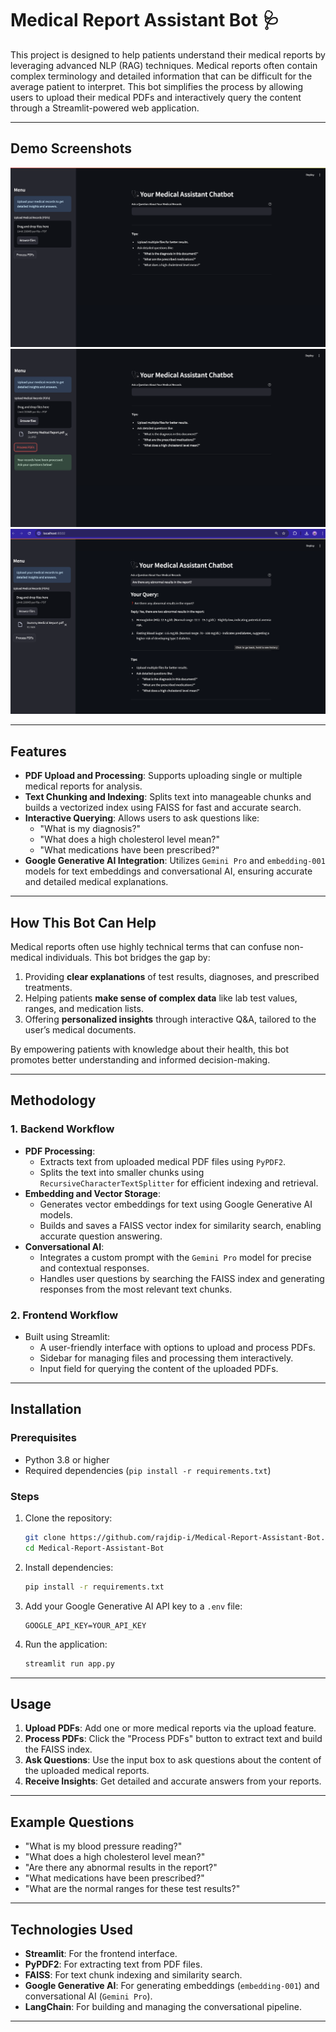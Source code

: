 # Medical Report Assistant Bot 🩺

This project is designed to help patients understand their medical reports by leveraging advanced NLP (RAG) techniques. Medical reports often contain complex terminology and detailed information that can be difficult for the average patient to interpret. This bot simplifies the process by allowing users to upload their medical PDFs and interactively query the content through a Streamlit-powered web application.

---
 
## Demo Screenshots

![Demo Screenshot](images/1.png "Demo of the Medical Bot")
![Demo Screenshot](images/2.png "Demo of the Medical Bot")
![Demo Screenshot](images/3.png "Demo of the Medical Bot")

---

## Features

- **PDF Upload and Processing**: Supports uploading single or multiple medical reports for analysis.
- **Text Chunking and Indexing**: Splits text into manageable chunks and builds a vectorized index using FAISS for fast and accurate search.
- **Interactive Querying**: Allows users to ask questions like:
  - "What is my diagnosis?"
  - "What does a high cholesterol level mean?"
  - "What medications have been prescribed?"
- **Google Generative AI Integration**: Utilizes `Gemini Pro` and `embedding-001` models for text embeddings and conversational AI, ensuring accurate and detailed medical explanations.

---

## How This Bot Can Help

Medical reports often use highly technical terms that can confuse non-medical individuals. This bot bridges the gap by:
1. Providing **clear explanations** of test results, diagnoses, and prescribed treatments.
2. Helping patients **make sense of complex data** like lab test values, ranges, and medication lists.
3. Offering **personalized insights** through interactive Q&A, tailored to the user’s medical documents.

By empowering patients with knowledge about their health, this bot promotes better understanding and informed decision-making.

---

## Methodology

### 1. **Backend Workflow**
- **PDF Processing**:
  - Extracts text from uploaded medical PDF files using `PyPDF2`.
  - Splits the text into smaller chunks using `RecursiveCharacterTextSplitter` for efficient indexing and retrieval.
- **Embedding and Vector Storage**:
  - Generates vector embeddings for text using Google Generative AI models.
  - Builds and saves a FAISS vector index for similarity search, enabling accurate question answering.
- **Conversational AI**:
  - Integrates a custom prompt with the `Gemini Pro` model for precise and contextual responses.
  - Handles user questions by searching the FAISS index and generating responses from the most relevant text chunks.

### 2. **Frontend Workflow**
- Built using Streamlit:
  - A user-friendly interface with options to upload and process PDFs.
  - Sidebar for managing files and processing them interactively.
  - Input field for querying the content of the uploaded PDFs.

---

## Installation

### Prerequisites
- Python 3.8 or higher
- Required dependencies (`pip install -r requirements.txt`)

### Steps
1. Clone the repository:
   ```bash
   git clone https://github.com/rajdip-i/Medical-Report-Assistant-Bot.git
   cd Medical-Report-Assistant-Bot
   ```

2. Install dependencies:
   ```bash
   pip install -r requirements.txt
   ```

3. Add your Google Generative AI API key to a `.env` file:
   ```env
   GOOGLE_API_KEY=YOUR_API_KEY
   ```

4. Run the application:
   ```bash
   streamlit run app.py
   ```

---

## Usage

1. **Upload PDFs**: Add one or more medical reports via the upload feature.
2. **Process PDFs**: Click the "Process PDFs" button to extract text and build the FAISS index.
3. **Ask Questions**: Use the input box to ask questions about the content of the uploaded medical reports.
4. **Receive Insights**: Get detailed and accurate answers from your reports.

---

## Example Questions

- "What is my blood pressure reading?"
- "What does a high cholesterol level mean?"
- "Are there any abnormal results in the report?"
- "What medications have been prescribed?"
- "What are the normal ranges for these test results?"

---

## Technologies Used

- **Streamlit**: For the frontend interface.
- **PyPDF2**: For extracting text from PDF files.
- **FAISS**: For text chunk indexing and similarity search.
- **Google Generative AI**: For generating embeddings (`embedding-001`) and conversational AI (`Gemini Pro`).
- **LangChain**: For building and managing the conversational pipeline.

---

